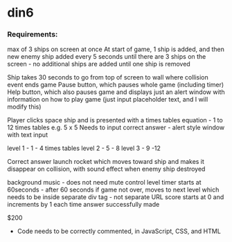 # din6

### Requirements:
max of 3 ships on screen at once
At start of game, 1 ship is added, and then new enemy ship added every 5 seconds until there are 3 ships on the screen - no additional ships are added until one ship is removed

Ship takes 30 seconds to go from top of screen to wall where collision event ends game
Pause button, which pauses whole game (including timer)
Help button, which also pauses game and displays just an alert window with information on how to play game (just input placeholder text, and I will modify this)

Player clicks space ship and is presented with a times tables equation - 1 to 12 times tables e.g. 5 x 5
Needs to input correct answer - alert style window with text input

level 1 - 1 - 4 times tables
level 2 - 5 - 8
level 3 - 9 -12

Correct answer launch rocket which moves toward ship and makes it disappear on collision, with sound effect when enemy ship destroyed

background music - does not need mute control
level timer starts at 60seconds - after 60 seconds if game not over, moves to next level which needs to be inside separate div tag - not separate URL
score starts at 0 and increments by 1 each time answer successfully made

$200
- Code needs to be correctly commented, in JavaScript, CSS, and HTML
